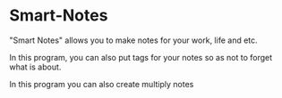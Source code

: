 # Smart-Notes

"Smart Notes" allows you to make notes for your work, life and etc.

In this program, you can also put tags for your notes so as not to forget what is about.

In this program you can also create multiply notes
